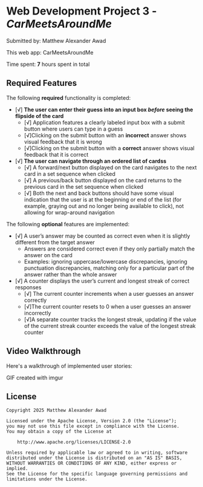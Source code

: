 # Web Development Project 3 - *CarMeetsAroundMe*

Submitted by: Matthew Alexander Awad

This web app: CarMeetsAroundMe

Time spent: **7** hours spent in total

## Required Features

The following **required** functionality is completed:

- [√] **The user can enter their guess into an input box *before* seeing the flipside of the card**
  - [√] Application features a clearly labeled input box with a submit button where users can type in a guess
  - [√]Clicking on the submit button with an **incorrect** answer shows visual feedback that it is wrong 
  - [√]Clicking on the submit button with a **correct** answer shows visual feedback that it is correct
- [√] **The user can navigate through an ordered list of cardss**
  - [√] A forward/next button displayed on the card navigates to the next card in a set sequence when clicked
  - [√] A previous/back button displayed on the card returns to the previous card in the set sequence when clicked
  - [√] Both the next and back buttons should have some visual indication that the user is at the beginning or end of the list (for example, graying out and no longer being available to click), not allowing for wrap-around navigation

The following **optional** features are implemented:

- [√] A user’s answer may be counted as correct even when it is slightly different from the target answer
  - Answers are considered correct even if they only partially match the answer on the card 
  - Examples: ignoring uppercase/lowercase discrepancies, ignoring punctuation discrepancies, matching only for a particular part of the answer rather than the whole answer
- [√] A counter displays the user’s current and longest streak of correct responses
  - [√] The current counter increments when a user guesses an answer correctly
  - [√]The current counter resets to 0 when a user guesses an answer incorrectly
  - [√]A separate counter tracks the longest streak, updating if the value of the current streak counter exceeds the value of the longest streak counter 

## Video Walkthrough

Here's a walkthrough of implemented user stories:

<blockquote class="imgur-embed-pub" lang="en" data-id="a/1Vjx79M" data-context="false" ><a href="//imgur.com/a/1Vjx79M"></a></blockquote><script async src="//s.imgur.com/min/embed.js" charset="utf-8"></script>

<!-- Replace this with whatever GIF tool you used! -->
GIF created with imgur


## License

    Copyright 2025 Matthew Alexander Awad

    Licensed under the Apache License, Version 2.0 (the "License");
    you may not use this file except in compliance with the License.
    You may obtain a copy of the License at

        http://www.apache.org/licenses/LICENSE-2.0

    Unless required by applicable law or agreed to in writing, software
    distributed under the License is distributed on an "AS IS" BASIS,
    WITHOUT WARRANTIES OR CONDITIONS OF ANY KIND, either express or implied.
    See the License for the specific language governing permissions and
    limitations under the License.
